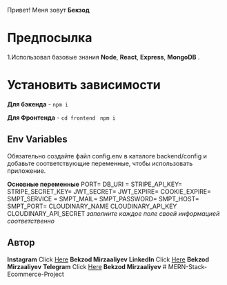 
Привет! Меня зовут **Бекзод**

# Предпосылка

1.Использовал базовые знания **Node**, **React**, **Express**, **MongoDB** . 

# Установить зависимости

**Для бэкенда** - `npm i`

**Для Фронтенда** - `cd frontend` ` npm i`

## Env Variables

Обязательно создайте файл config.env в каталоге backend/config и добавьте соответствующие переменные, чтобы использовать приложение.

**Основные переменные**
PORT=
DB_URI =
STRIPE_API_KEY=
STRIPE_SECRET_KEY=
JWT_SECRET=
JWT_EXPIRE=
COOKIE_EXPIRE=
SMPT_SERVICE =
SMPT_MAIL=
SMPT_PASSWORD=
SMPT_HOST=
SMPT_PORT=
CLOUDINARY_NAME
CLOUDINARY_API_KEY
CLOUDINARY_API_SECRET
_заполните каждое поле своей информацией соответственно_

## Автор

**Instagram** Click [Here](https://www.instagram.com/b_r_o228) **Bekzod Mirzaaliyev**
**LinkedIn** Click [Here](https://www.linkedin.com/in/%D0%B1%D0%B5%D0%BA%D0%B7%D0%BE%D0%B4-%D0%BC%D0%B8%D1%80%D0%B7%D0%B0%D0%B0%D0%BB%D0%B8%D0%B5%D0%B2-5b9a2b229/) **Bekzod Mirzaaliyev**
**Telegram** Click [Here](https://t.me/b_r_o015) **Bekzod Mirzaaliyev**
#   M E R N - S t a c k - E c o m m e r c e - P r o j e c t  
 